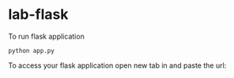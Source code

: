 # lab-flask


To run flask application 

```
python app.py
```


To access your flask application open new tab in and paste the url:
```

```
